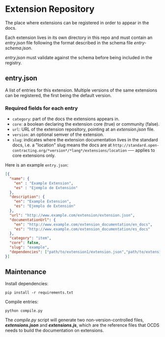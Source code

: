 # Extension Repository

The place where extensions can be registered in order to appear in the docs.

Each extension lives in its own directory in this repo and must contain an _entry.json_ file following the format described in the schema file _entry-schema.json_.

_entry.json_ must validate against the schema before being included in the registry.

## entry.json

A list of entries for this extension. Multiple versions of the same extensions can be registered, the first being the default version.

### Required fields for each entry

* `category`: part of the docs the extensions appears in.
* `core`: a boolean declaring the extension core (true) or community (false).
* `url`: URL of the extension repository, pointing at an _extension.json_ file.
* `version`: an optional semver of the extension.
* `slug`: indicates where the extension documentation lives in the standard docs, i.e. a "location" slug means the docs are at `http://standard.open-contracting.org/*version*/*lang*/extensions/location` ── applies to core extensions only.

Here is an example `entry.json`:

```json
[{
  "name": {
    "en" : "Example Extension",
    "es" : "Ejemplo de Extensión"
  },
  "description": {
    "en": "Example Extension",
    "es": "Ejemplo de Extensión"
  },
  "url": "http://www.example.com/extension/extension.json",
  "documentationUrl": {
    "en": "http://www.example.com/extension_documentation/en_docs",
    "es": "http://www.example.com/extension_documentation/es_docs"
  },
  "category": "item",
  "core": false,
  "slug": "example",
  "dependencies": ["path/to/extension1/extension.json","path/to/extension2/extension.json" ]
}]
```

## Maintenance

Install dependencies:

    pip install -r requirements.txt

Compile entries:

    python compile.py

The _compile.py_ script will generate two non-version-controlled files, **_extensions.json_** and **_extensions.js_**, which are the reference files that OCDS needs to build the documentation on extensions.
